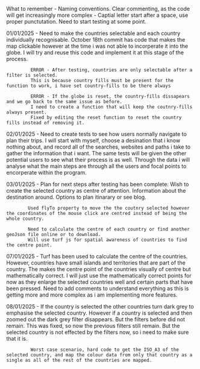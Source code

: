 What to remember - Naming conventions.
                   Clear commenting, as the code will get increasingly more complex - Captial letter start after a space, use proper punctutation.
                   Need to start testing at some point.

01/01/2025 - Need to make the countries selectable and each country individually recognisable.
             October 18th commit has code that makes the map clickable however at the time i was not able to incorperate it into the globe. I will try and reuse this code and implement it at this stage of the process.

             ERROR - After testing, countries are only selectable after a filter is selected.
             This is because country fills must be present for the function to work, i have set country-fills to be there always
             
             ERROR - If the globe is reset, the country-fills dissapears and we go back to the same issue as before.
             I need to create a function that will keep the coutnry-fills always present.
             Fixed by editing the reset function to reset the country fills instead of removing it.
             
02/01/2025 - Need to create tests to see how users normally navigate to plan their trips.
             I will start with myself, choose a desination that i know nothing about, and record all of the searches, websites and paths i take to gather the information that i want. 
             The same tests will be given the other potential users to see what their process is as well.
             Through the data i will analyse what the main steps are through all the users and focal points to encorperate within the program.

03/01/2025 - Plan for next steps after testing has been complete:
             Wish to create the selected country as centre of attention.
             Information about the destination around. 
             Options to plan itinarary or see blog.

            Used flyTo property to move the the coutnry selected however the coordinates of the mouse click are centred instead of being the whole country.

            Need to calculate the centre of each country or find another geoJson file online or to download.
            Will use turf js for spatial awareness of countries to find the centre point.

07/01/2025 - Turf has been used to calculate the centre of the countries. However, countries have small islands and territories
             that are part of the country. The makes the centre point of the countries visually of centre but mathematically correct.
             I will just use the mathematically correct points for now as they enlarge the selected countries well and certain parts that have been pressed.
             Need to add comments to understand everything as this is getting more and more complex as i am implementing more features.

08/01/2025 - If the country is selected the other countries turn dark grey to emphasise the selected country. 
             However if a country is selected and then zoomed out the dark grey filter disappears.
             But the filters before did not remain. This was fixed, so now the previous filters still remain. 
             But the selected country is not effected by the filters now, so i need to make sure that it is.
             
             Worst case scenario, hard code to get the ISO_A3 of the selected country, and map the colour data from only that country as a single as all of the rest of the countries are mapped.
             
             